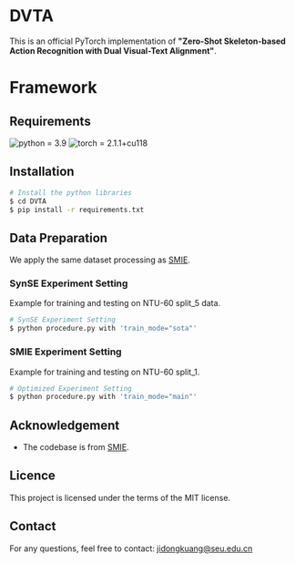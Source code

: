 # DVTA
This is an official PyTorch implementation of **"Zero-Shot Skeleton-based Action Recognition with Dual Visual-Text Alignment"**.

# Framework
<!--![SMIE](https://github.com/YujieOuO/SMIE/blob/main/images/pipeline.png)-->

## Requirements
![python = 3.9](https://img.shields.io/badge/python-3.9.18-green)
![torch = 2.1.1+cu118](https://img.shields.io/badge/torch-2.1.1%2Bcu118-yellowgreen)

## Installation
```bash
# Install the python libraries
$ cd DVTA
$ pip install -r requirements.txt
```

## Data Preparation
We apply the same dataset processing as [SMIE](https://github.com/YujieOuO/SMIE).  
<!--!
### Semantic Features
For the Semantic Features, You can download in BaiduYun link: [Semantic Feature](https://pan.baidu.com/s/1y2r15lxGF3i9aPa1ARfRiQ).

The code: smie
* [dataset]_embeddings.npy: based on label names using Sentence-Bert.
* [dataset]_clip_embeddings.npy: based on label names using CLIP.
* [dataset]_des_embeddings.npy: based on label descriptions using Sentence-Bert.

Put the semantic feautures in fold: ./data/language/

### Label Descriptions
Using [ChatGPT](https://chat.openai.com/) to expand each action label name into a complete action description.
The total label descriptions can be found in [folder](https://github.com/YujieOuO/SMIE/tree/main/descriptions).

## Different Experiment Settings
Our DVTA employs two experiment setting.
* SynSE Experiment Setting: two datasets are used, split_5 and split_12 on NTU60, and split_10 and split_24 on NTU120. The visual feature extractor is Shift-GCN. 
* SMIE Experiment Setting: three datasets are used (NTU-60, NTU-120, PKU-MMD), and each dataset have three random splits. The visual feature extractor is classical ST-GCN to minimize the impact of the feature extractor and focus on the connection model.
-->
### SynSE Experiment Setting
Example for training and testing on NTU-60 split_5 data.
```bash
# SynSE Experiment Setting
$ python procedure.py with 'train_mode="sota"'
```

### SMIE Experiment Setting
Example for training and testing on NTU-60 split_1.  
```bash
# Optimized Experiment Setting
$ python procedure.py with 'train_mode="main"'
```

## Acknowledgement
* The codebase is from [SMIE](https://github.com/YujieOuO/SMIE).
  
## Licence
This project is licensed under the terms of the MIT license.

## Contact
For any questions, feel free to contact: jidongkuang@seu.edu.cn
